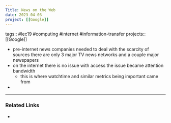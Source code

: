 ```yaml
---
Title: News on the Web
date: 2023-04-03
project: [[Google]]
---
```

tags:: #lec19 #computing #internet #information-transfer 
projects::[[Google]]


- pre-internet news companies needed to deal with the scarcity of sources there are only 3 major TV news networks and a couple major newspapers
- on the internet there is no issue with access the issue became attention bandwidth
	- this is where watchtime and similar metrics being important came from
- 

---

### Related Links

- 